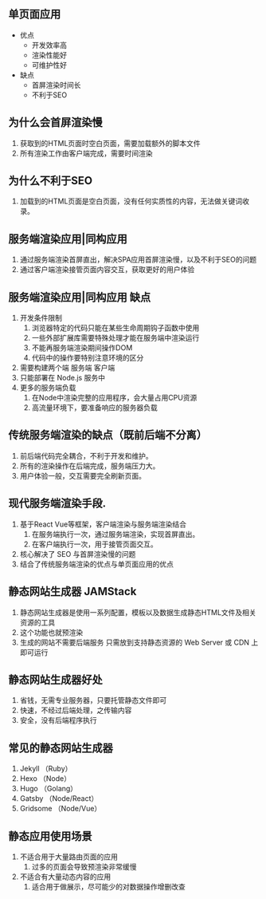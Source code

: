 ## 单页面应用
- 优点
  - 开发效率高
  - 渲染性能好
  - 可维护性好
- 缺点
  - 首屏渲染时间长
  - 不利于SEO

## 为什么会首屏渲染慢
1. 获取到的HTML页面时空白页面，需要加载额外的脚本文件
2. 所有渲染工作由客户端完成，需要时间渲染

## 为什么不利于SEO
1. 加载到的HTML页面是空白页面，没有任何实质性的内容，无法做关键词收录。

## 服务端渲染应用|同构应用
1. 通过服务端渲染首屏直出，解决SPA应用首屏渲染慢，以及不利于SEO的问题
2. 通过客户端渲染接管页面内容交互，获取更好的用户体验

## 服务端渲染应用|同构应用 缺点
1. 开发条件限制
   1. 浏览器特定的代码只能在某些生命周期钩子函数中使用
   2. 一些外部扩展库需要特殊处理才能在服务端中渲染运行
   3. 不能再服务端渲染期间操作DOM
   4. 代码中的操作要特别注意环境的区分
2. 需要构建两个端 服务端 客户端
3. 只能部署在 Node.js 服务中 
4. 更多的服务端负载
   1. 在Node中渲染完整的应用程序，会大量占用CPU资源
   2. 高流量环境下，要准备响应的服务器负载

## 传统服务端渲染的缺点（既前后端不分离）
1. 前后端代码完全耦合，不利于开发和维护。
2. 所有的渲染操作在后端完成，服务端压力大。
3. 用户体验一般，交互需要完全刷新页面。

## 现代服务端渲染手段.
1. 基于React Vue等框架，客户端渲染与服务端渲染结合
   1. 在服务端执行一次，通过服务端渲染，实现首屏直出。
   2. 在客户端执行一次，用于接管页面交互。
2. 核心解决了 SEO 与首屏渲染慢的问题
3. 结合了传统服务端渲染的优点与单页面应用的优点

## 静态网站生成器 JAMStack
1. 静态网站生成器是使用一系列配置，模板以及数据生成静态HTML文件及相关资源的工具
2. 这个功能也就预渲染
3. 生成的网站不需要后端服务 只需放到支持静态资源的 Web Server 或 CDN 上即可运行


## 静态网站生成器好处
1. 省钱，无需专业服务器，只要托管静态文件即可
2. 快速，不经过后端处理，之传输内容
3. 安全，没有后端程序执行

## 常见的静态网站生成器
1. Jekyll （Ruby）
2. Hexo （Node）
3. Hugo （Golang）
4. Gatsby （Node/React）
5. Gridsome （Node/Vue）

## 静态应用使用场景
1. 不适合用于大量路由页面的应用
   1. 过多的页面会导致预渲染非常缓慢
2. 不适合有大量动态内容的应用
   1. 适合用于做展示，尽可能少的对数据操作增删改查